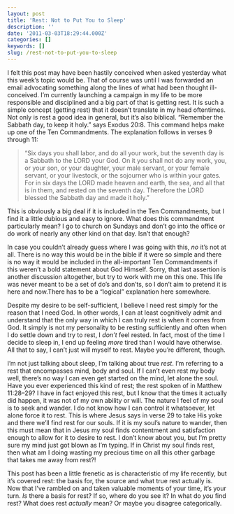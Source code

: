 ```yaml
---
layout: post
title: 'Rest: Not to Put You to Sleep'
description: ''
date: '2011-03-03T18:29:44.000Z'
categories: []
keywords: []
slug: /rest-not-to-put-you-to-sleep
---
```


I felt this post may have been hastily conceived when asked yesterday what this week’s topic would be. That of course was until I was forwarded an email advocating something along the lines of what had been thought ill-conceived. I’m currently launching a campaign in my life to be more responsible and disciplined and a big part of that is getting rest. It is such a simple concept (getting rest) that it doesn’t translate in my head oftentimes.  
Not only is rest a good idea in general, but it’s also biblical. “Remember the Sabbath day, to keep it holy.” says Exodus 20:8. This command helps make up one of the Ten Commandments. The explanation follows in verses 9 through 11:

> “Six days you shall labor, and do all your work, but the seventh day is a Sabbath to the LORD your God. On it you shall not do any work, you, or your son, or your daughter, your male servant, or your female servant, or your livestock, or the sojourner who is within your gates. For in six days the LORD made heaven and earth, the sea, and all that is in them, and rested on the seventh day. Therefore the LORD blessed the Sabbath day and made it holy.”

This is obviously a big deal if it is included in the Ten Commandments, but I find it a little dubious and easy to ignore. What does this commandment particularly mean? I go to church on Sundays and don’t go into the office or do work of nearly any other kind on that day. Isn’t that enough?

In case you couldn’t already guess where I was going with this, _no_ it’s not at all. There is no way this would be in the bible if it were so simple and there is no way it would be included in the all-important Ten Commandments if this weren’t a bold statement about God Himself. Sorry, that last assertion is another discussion altogether, but try to work with me on this one. This life was never meant to be a set of do’s and don’ts, so I don’t aim to pretend it is here and now.There has to be a “logical” explanation here somewhere.

Despite my desire to be self-sufficient, I believe I need rest simply for the reason that I need God. In other words, I can at least cognitively admit and understand that the only way in which I can truly rest is when it comes from God. It simply is not my personality to be resting sufficiently and often when I do settle down and try to rest, I _don’t_ feel rested. In fact, most of the time I decide to sleep in, I end up feeling _more_ tired than I would have otherwise. All that to say, I can’t just will myself to rest. Maybe you’re different, though.

I’m not just talking about sleep, I’m talking about true _rest_. I’m referring to a rest that encompasses mind, body and soul. If I can’t even rest my body well, there’s no way I can even get started on the mind, let alone the soul. Have you ever experienced this kind of rest; the rest spoken of in Matthew 11:28–29? I have in fact enjoyed this rest, but I know that the times it actually did happen, it was not of my own ability or will. The nature I feel of my soul is to seek and wander. I do not know how I can control it whatsoever, let alone force it to rest. This is where Jesus says in verse 29 to take His yoke and there we’ll find rest for our souls. If it is my soul’s nature to wander, then this must mean that in Jesus my soul finds contentment and satisfaction enough to allow for it to desire to rest. I don’t know about you, but I’m pretty sure my mind just got blown as I’m typing. If in Christ my soul finds rest, then what am I doing wasting my precious time on all this other garbage that takes me away from rest?!

This post has been a little frenetic as is characteristic of my life recently, but it’s covered rest: the basis for, the source and what true rest actually is. Now that I’ve rambled on and taken valuable moments of your time, it’s your turn. _Is_ there a basis for rest? If so, where do you see it? In what do _you_ find rest? What does rest _actually_ mean? Or maybe you disagree categorically.